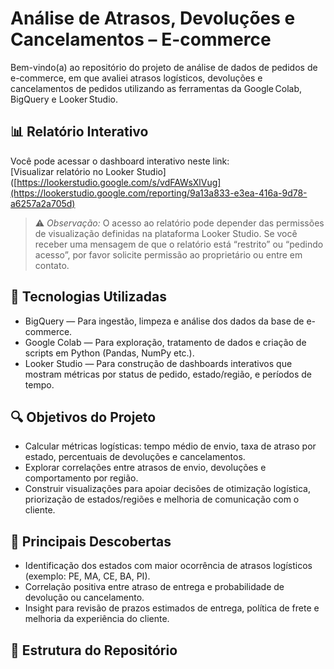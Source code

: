 # Análise de Atrasos, Devoluções e Cancelamentos – E-commerce

Bem-vindo(a) ao repositório do projeto de análise de dados de pedidos de e-commerce, em que avaliei atrasos logísticos, devoluções e cancelamentos de pedidos utilizando as ferramentas da Google Colab, BigQuery e Looker Studio.

## 📊 Relatório Interativo

Você pode acessar o dashboard interativo neste link:  
[Visualizar relatório no Looker Studio]([https://lookerstudio.google.com/s/vdFAWsXlVug](https://lookerstudio.google.com/reporting/9a13a833-e3ea-416a-9d78-a6257a2a705d)

> ⚠️ *Observação:* O acesso ao relatório pode depender das permissões de visualização definidas na plataforma Looker Studio. Se você receber uma mensagem de que o relatório está “restrito” ou “pedindo acesso”, por favor solicite permissão ao proprietário ou entre em contato.

## 🧮 Tecnologias Utilizadas

- BigQuery — Para ingestão, limpeza e análise dos dados da base de e-commerce.  
- Google Colab — Para exploração, tratamento de dados e criação de scripts em Python (Pandas, NumPy etc.).  
- Looker Studio — Para construção de dashboards interativos que mostram métricas por status de pedido, estado/região, e períodos de tempo.

## 🔍 Objetivos do Projeto

- Calcular métricas logísticas: tempo médio de envio, taxa de atraso por estado, percentuais de devoluções e cancelamentos.  
- Explorar correlações entre atrasos de envio, devoluções e comportamento por região.  
- Construir visualizações para apoiar decisões de otimização logística, priorização de estados/regiões e melhoria de comunicação com o cliente.

## 🧩 Principais Descobertas

- Identificação dos estados com maior ocorrência de atrasos logísticos (exemplo: PE, MA, CE, BA, PI).  
- Correlação positiva entre atraso de entrega e probabilidade de devolução ou cancelamento.  
- Insight para revisão de prazos estimados de entrega, política de frete e melhoria da experiência do cliente.

## 📂 Estrutura do Repositório

